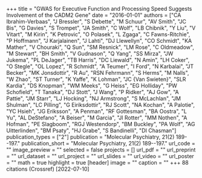 +++
title = "GWAS for Executive Function and Processing Speed Suggests Involvement of the CADM2 Gene"
date = "2016-01-01"
authors = ["CA Ibrahim-Verbaas", "J Bressler", "S Debette", "M Schuur", "AV Smith", "JC Bis", "G Davies", "S Trompet", "JA Smith", "C Wolf", "LB Chibnik", "Y Liu", "V Vitart", "M Kirin", "K Petrovic", "O Polasek", "L Zgaga", "C Fawns-Ritchie", "P Hoffmann", "J Karjalainen", "J Lahti", "DJ Llewellyn", "CO Schmidt", "KA Mather", "V Chouraki", "Q Sun", "SM Resnick", "LM Rose", "C Oldmeadow", "M Stewart", "BH Smith", "V Gudnason", "Q Yang", "SS Mirza", "JW Jukema", "PL DeJager", "TB Harris", "DC Liewald", "N Amin", "LH Coker", "O Stegle", "OL Lopez", "R Schmidt", "A Teumer", "I Ford", "N Karbalai", "JT Becker", "MK Jonsdottir", "R Au", "RSN Fehrmann", "S Herms", "M Nalls", "W Zhao", "ST Turner", "K Yaffe", "K Lohman", "JC {Van Swieten}", "SLR Kardia", "DS Knopman", "WM Meeks", "G Heiss", "EG Holliday", "PW Schofield", "T Tanaka", "DJ Stott", "J Wang", "P Ridker", "AJ Gow", "A Pattie", "JM Starr", "LJ Hocking", "NJ Armstrong", "S McLachlan", "JM Shulman", "LC Pilling", "G Eiriksdottir", "RJ Scott", "NA Kochan", "A Palotie", "YC Hsieh", "JG Eriksson", "A Penman", "RF Gottesman", "BA Oostra", "L Yu", "AL DeStefano", "A Beiser", "M Garcia", "JI Rotter", "MM Nothen", "A Hofman", "PE Slagboom", "RGJ Westendorp", "BM Buckley", "PA Wolf", "AG Uitterlinden", "BM Psaty", "HJ Grabe", "S Bandinelli", "DI Chasman"]
publication_types = ["2"]
publication = "Molecular Psychiatry, 21(2) 189--197."
publication_short = "Molecular Psychiatry, 21(2) 189--197."
url_code = ""
image_preview = ""
selected = false
projects = []
url_pdf = ""
url_preprint = ""
url_dataset = ""
url_project = ""
url_slides = ""
url_video = ""
url_poster = ""
math = true
highlight = true
[header]
image = ""
caption = ""
+++
88 citations (Crossref) [2022-07-10]
